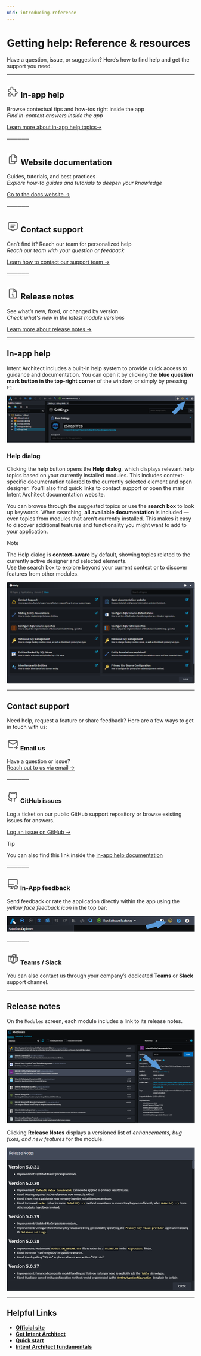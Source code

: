 ```yaml
---
uid: introducing.reference
---
```


# Getting help: Reference & resources

Have a question, issue, or suggestion? Here’s how to find help and get the support you need.

---

## ![In-app Help icon](images/in-app-g.png) **In-app help**

Browse contextual tips and how-tos right inside the app  
*Find in-context answers inside the app*  

[Learn more about in-app help topics→](#in-app-help)

──────

## ![Docs icon](images/docs-g.png) **Website documentation**

Guides, tutorials, and best practices  
*Explore how-to guides and tutorials to deepen your knowledge*  

[Go to the docs website →](xref:tutorials.fundamentals-landing-page)

──────

## ![Contact icon](images/contact-support-g.png) **Contact support**

Can’t find it? Reach our team for personalized help  
*Reach our team with your question or feedback*  

[Learn how to contact our support team →](#contact-support)

──────

## ![Release Notes icon](images/release-notes-g.png) **Release notes**

See what’s new, fixed, or changed by version  
*Check what's new in the latest module versions*  

[Learn more about release notes →](#release-notes)

---

## In-app help

Intent Architect includes a built-in help system to provide quick access to guidance and documentation.
You can open it by clicking the **blue question mark button in the top-right corner** of the window, or simply by pressing `F1`.

![In-app Help Button](images/in-app-help-button.png)

### Help dialog

Clicking the help button opens the **Help dialog**, which displays relevant help topics based on your currently installed modules. This includes context-specific documentation tailored to the currently selected element and open designer. You'll also find quick links to contact support or open the main Intent Architect documentation website.

You can browse through the suggested topics or use the **search box** to look up keywords. When searching, **all available documentation** is included — even topics from modules that aren’t currently installed. This makes it easy to discover additional features and functionality you might want to add to your application.

> [!NOTE]
> The Help dialog is **context-aware** by default, showing topics related to the currently active designer and selected elements.  
> Use the search box to explore beyond your current context or to discover features from other modules.

![In-app Help Dialog](images/in-app-help-dialog.png)

---

## Contact support

Need help, request a feature or share feedback? Here are a few ways to get in touch with us:

### ![Email](images/email-g.png) **Email us**

Have a question or issue?  
[Reach out to us via email →](mailto:support@intentarchitect.com)

──────

### ![Github](images/github-g.png) **GitHub issues**

Log a ticket on our public GitHub support repository or browse existing issues for answers.

[Log an issue on GitHub →](https://github.com/IntentArchitect/Support)

> [!TIP]
> You can also find this link inside the [in-app help documentation](#in-app-help)

──────

### ![In-app Feedback](images/in-app-feedback.png) **In-App feedback**

Send feedback or rate the application directly within the app using the *yellow face feedback icon* in the top bar:

![In-app Feedback Icon](images/in-app-feedback-icon.png)

──────

### ![Contact icon](images/teams-g.png) **Teams / Slack**

You can also contact us through your company’s dedicated **Teams** or **Slack** support channel.

---

## Release notes

On the `Modules` screen, each module includes a link to its release notes.

![Release Notes link](images/release-notes-module-list.png)

Clicking **Release Notes** displays a versioned list of *enhancements, bug fixes, and new features* for the module.

![Release Notes Details](images/release-notes-module-details.png)

---

## Helpful Links

- **[Official site](https://intentarchitect.com)**  
- **[Get Intent Architect](xref:getting-started.get-the-application)**
- **[Quick start](xref:introducing.quickstart)**
- **[Intent Architect fundamentals](xref:tutorials.fundamentals-landing-page)**
